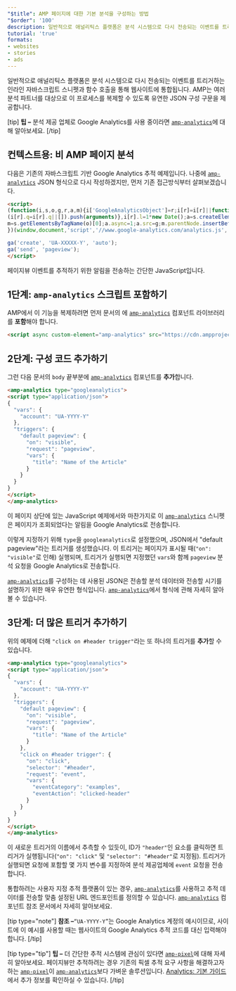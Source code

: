 ```yaml
---
"$title": AMP 페이지에 대한 기본 분석을 구성하는 방법
"$order": '100'
description: 일반적으로 애널리틱스 플랫폼은 분석 시스템으로 다시 전송되는 이벤트를 트리거하는 인라인 자바스크립트 스니펫과 함수 호출을 통해 웹사이트에 통합됩니다.
tutorial: 'true'
formats:
- websites
- stories
- ads
---
```


일반적으로 애널리틱스 플랫폼은 분석 시스템으로 다시 전송되는 이벤트를 트리거하는 인라인 자바스크립트 스니펫과 함수 호출을 통해 웹사이트에 통합됩니다. AMP는 여러 분석 파트너를 대상으로 이 프로세스를 복제할 수 있도록 유연한 JSON 구성 구문을 제공합니다.

[tip] **팁 –** 분석 제공 업체로 Google Analytics를 사용 중이라면 [`amp-analytics`](../../../documentation/components/reference/amp-analytics.md)에 대해 알아보세요. [/tip]

## 컨텍스트용: 비 AMP 페이지 분석

다음은 기존의 자바스크립트 기반 Google Analytics 추적 예제입니다. 나중에 [`amp-analytics`](../../../documentation/components/reference/amp-analytics.md) JSON 형식으로 다시 작성하겠지만, 먼저 기존 접근방식부터 살펴보겠습니다.

```html
<script>
(function(i,s,o,g,r,a,m){i['GoogleAnalyticsObject']=r;i[r]=i[r]||function(){
(i[r].q=i[r].q||[]).push(arguments)},i[r].l=1*new Date();a=s.createElement(o),
m=s.getElementsByTagName(o)[0];a.async=1;a.src=g;m.parentNode.insertBefore(a,m)
})(window,document,'script','//www.google-analytics.com/analytics.js','ga');

ga('create', 'UA-XXXXX-Y', 'auto');
ga('send', 'pageview');
</script>
```

페이지뷰 이벤트를 추적하기 위한 알림을 전송하는 간단한 JavaScript입니다.

## 1단계: `amp-analytics` 스크립트 포함하기

AMP에서 이 기능을 복제하려면 먼저 문서의 <code><head></code>에 [`amp-analytics`](../../../documentation/components/reference/amp-analytics.md) 컴포넌트 라이브러리를 <strong>포함</strong>해야 합니다.

```html
<script async custom-element="amp-analytics" src="https://cdn.ampproject.org/v0/amp-analytics-0.1.js"></script>
```

## 2단계: 구성 코드 추가하기

그런 다음 문서의 <code>body</code> 끝부분에 [`amp-analytics`](../../../documentation/components/reference/amp-analytics.md) 컴포넌트를 <strong>추가</strong>합니다.

```html
<amp-analytics type="googleanalytics">
<script type="application/json">
{
  "vars": {
    "account": "UA-YYYY-Y"
  },
  "triggers": {
    "default pageview": {
      "on": "visible",
      "request": "pageview",
      "vars": {
        "title": "Name of the Article"
      }
    }
  }
}
</script>
</amp-analytics>
```

이 페이지 상단에 있는 JavaScript 예제에서와 마찬가지로 이 [`amp-analytics`](../../../documentation/components/reference/amp-analytics.md) 스니펫은 페이지가 조회되었다는 알림을 Google Analytics로 전송합니다.

이렇게 지정하기 위해 `type`을 `googleanalytics`로 설정했으며, JSON에서 "default pageview"라는 트리거를 생성했습니다. 이 트리거는 페이지가 표시될 때(`"on": "visible"`로 인해) 실행되며, 트리거가 실행되면 지정했던 `vars`와 함께 `pageview` 분석 요청을 Google Analytics로 전송합니다.

[`amp-analytics`](../../../documentation/components/reference/amp-analytics.md)를 구성하는 데 사용된 JSON은 전송할 분석 데이터와 전송할 시기를 설명하기 위한 매우 유연한 형식입니다. [`amp-analytics`](../../../documentation/components/reference/amp-analytics.md)에서 형식에 관해 자세히 알아볼 수 있습니다.

## 3단계: 더 많은 트리거 추가하기

위의 예제에 더해 <code>"click on #header trigger"</code>라는 또 하나의 트리거를 <strong>추가</strong>할 수 있습니다.

```html
<amp-analytics type="googleanalytics">
<script type="application/json">
{
  "vars": {
    "account": "UA-YYYY-Y"
  },
  "triggers": {
    "default pageview": {
      "on": "visible",
      "request": "pageview",
      "vars": {
        "title": "Name of the Article"
      }
    },
    "click on #header trigger": {
      "on": "click",
      "selector": "#header",
      "request": "event",
      "vars": {
        "eventCategory": "examples",
        "eventAction": "clicked-header"
      }
    }
  }
}
</script>
</amp-analytics>
```

이 새로운 트리거의 이름에서 추측할 수 있듯이, ID가 `"header"`인 요소를 클릭하면 트리거가 실행됩니다(`"on": "click"` 및 `"selector": "#header"`로 지정됨).  트리거가 실행되면 요청에 포함할 몇 가지 변수를 지정하여 분석 제공업체에 `event` 요청을 전송합니다.

통합하려는 사용자 지정 추적 플랫폼이 있는 경우, [`amp-analytics`](../../../documentation/components/reference/amp-analytics.md)를 사용하고 추적 데이터를 전송할 맞춤 설정된 URL 엔드포인트를 정의할 수 있습니다. [`amp-analytics`](../../../documentation/components/reference/amp-analytics.md) 컴포넌트 참조 문서에서 자세히 알아보세요.

[tip type="note"] <strong>참조 –</strong><code>“UA-YYYY-Y”</code>는 Google Analytics 계정의 예시이므로, 사이트에 이 예시를 사용할 때는 웹사이트의 Google Analytics 추적 코드를 대신 입력해야 합니다. [/tip]

[tip type="tip"] **팁 –** 더 간단한 추적 시스템에 관심이 있다면 [`amp-pixel`](../../../documentation/components/reference/amp-pixel.md)에 대해 자세히 알아보세요. 페이지뷰만 추적하려는 경우 기존의 픽셀 추적 요구 사항을 해결하고자 하는 [`amp-pixel`](../../../documentation/components/reference/amp-pixel.md)이 [`amp-analytics`](../../../documentation/components/reference/amp-analytics.md)보다 가벼운 솔루션입니다. [Analytics: 기본 가이드](../../../documentation/guides-and-tutorials/optimize-measure/configure-analytics/analytics_basics.md)에서 추가 정보를 확인하실 수 있습니다. [/tip]

